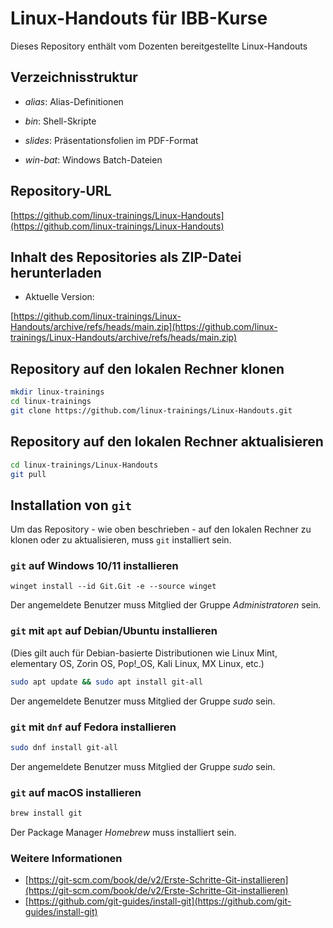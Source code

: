 # Linux-Handouts für IBB-Kurse

Dieses Repository enthält vom Dozenten bereitgestellte Linux-Handouts

## Verzeichnisstruktur

- *alias*: Alias-Definitionen

- *bin*: Shell-Skripte

- *slides*: Präsentationsfolien im PDF-Format

- *win-bat*: Windows Batch-Dateien

## Repository-URL

[https://github.com/linux-trainings/Linux-Handouts](https://github.com/linux-trainings/Linux-Handouts)

## Inhalt des Repositories als ZIP-Datei herunterladen

- Aktuelle Version:

[https://github.com/linux-trainings/Linux-Handouts/archive/refs/heads/main.zip](https://github.com/linux-trainings/Linux-Handouts/archive/refs/heads/main.zip)

## Repository auf den lokalen Rechner klonen

```bash
mkdir linux-trainings
cd linux-trainings
git clone https://github.com/linux-trainings/Linux-Handouts.git
```

## Repository auf den lokalen Rechner aktualisieren

```bash
cd linux-trainings/Linux-Handouts
git pull
```

## Installation von `git`

Um das Repository - wie oben beschrieben - auf den lokalen Rechner zu klonen oder zu aktualisieren, muss `git` installiert sein.

### `git` auf Windows 10/11 installieren

```
winget install --id Git.Git -e --source winget
```

Der angemeldete Benutzer muss Mitglied der Gruppe *Administratoren* sein.

### `git` mit `apt` auf Debian/Ubuntu installieren

(Dies gilt auch für Debian-basierte Distributionen wie Linux Mint, elementary OS, Zorin OS, Pop!_OS, Kali Linux, MX Linux, etc.)

```bash
sudo apt update && sudo apt install git-all
```

Der angemeldete Benutzer muss Mitglied der Gruppe *sudo* sein.

### `git` mit `dnf` auf Fedora installieren

```bash
sudo dnf install git-all
```

Der angemeldete Benutzer muss Mitglied der Gruppe *sudo* sein.

### `git` auf macOS installieren

```bash
brew install git
```

Der Package Manager *Homebrew* muss installiert sein.

### Weitere Informationen

- [https://git-scm.com/book/de/v2/Erste-Schritte-Git-installieren](https://git-scm.com/book/de/v2/Erste-Schritte-Git-installieren)
- [https://github.com/git-guides/install-git](https://github.com/git-guides/install-git)
